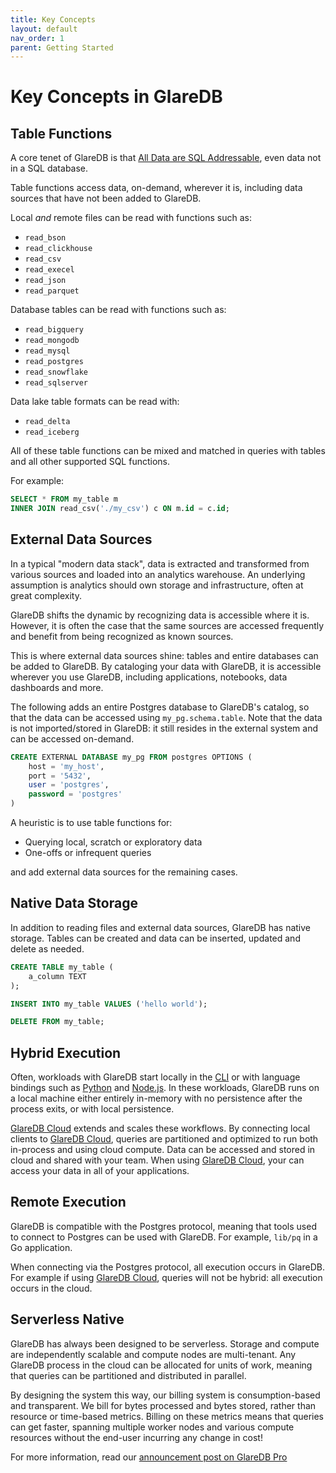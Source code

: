 ```yaml
---
title: Key Concepts
layout: default
nav_order: 1
parent: Getting Started
---
```


# Key Concepts in GlareDB

## Table Functions

A core tenet of GlareDB is that [All Data are SQL Addressable], even data not
in a SQL database.

Table functions access data, on-demand, wherever it is, including data sources
that have not been added to GlareDB.

Local _and_ remote files can be read with functions such as:

<!-- TODO: add links -->

- `read_bson`
- `read_clickhouse`
- `read_csv`
- `read_execel`
- `read_json`
- `read_parquet`

Database tables can be read with functions such as:

- `read_bigquery`
- `read_mongodb`
- `read_mysql`
- `read_postgres`
- `read_snowflake`
- `read_sqlserver`

Data lake table formats can be read with:

- `read_delta`
- `read_iceberg`

All of these table functions can be mixed and matched in queries with tables
and all other supported SQL functions.

For example:

```sql
SELECT * FROM my_table m
INNER JOIN read_csv('./my_csv') c ON m.id = c.id;
```

## External Data Sources

In a typical "modern data stack", data is extracted and transformed from various
sources and loaded into an analytics warehouse. An underlying assumption is
analytics should own storage and infrastructure, often at great complexity.

GlareDB shifts the dynamic by recognizing data is accessible where it is.
However, it is often the case that the same sources are accessed frequently and
benefit from being recognized as known sources.

This is where external data sources shine: tables and entire databases can be
added to GlareDB. By cataloging your data with GlareDB, it is accessible
wherever you use GlareDB, including applications, notebooks, data dashboards
and more.

The following adds an entire Postgres database to GlareDB's catalog, so that the
data can be accessed using `my_pg.schema.table`. Note that the data is not
imported/stored in GlareDB: it still resides in the external system and can
be accessed on-demand.

```sql
CREATE EXTERNAL DATABASE my_pg FROM postgres OPTIONS (
    host = 'my_host',
    port = '5432',
    user = 'postgres',
    password = 'postgres'
)
```

A heuristic is to use table functions for:

- Querying local, scratch or exploratory data
- One-offs or infrequent queries

and add external data sources for the remaining cases.

## Native Data Storage

In addition to reading files and external data sources, GlareDB has native
storage. Tables can be created and data can be inserted, updated and delete as
needed.

```sql
CREATE TABLE my_table (
    a_column TEXT
);

INSERT INTO my_table VALUES ('hello world');

DELETE FROM my_table;
```

## Hybrid Execution

Often, workloads with GlareDB start locally in the [CLI] or with language
bindings such as [Python] and [Node.js]. In these workloads, GlareDB runs on
a local machine either entirely in-memory with no persistence after the process
exits, or with local persistence.

[GlareDB Cloud] extends and scales these workflows. By connecting local clients
to [GlareDB Cloud], queries are partitioned and optimized to run both in-process
and using cloud compute. Data can be accessed and stored in cloud and shared
with your team. When using [GlareDB Cloud], your can access your data in all of
your applications.

## Remote Execution

GlareDB is compatible with the Postgres protocol, meaning that tools used to
connect to Postgres can be used with GlareDB. For example, `lib/pq` in a Go
application.

When connecting via the Postgres protocol, all execution occurs in GlareDB. For
example if using [GlareDB Cloud], queries will not be hybrid: all execution
occurs in the cloud.

## Serverless Native

GlareDB has always been designed to be serverless. Storage and compute are
independently scalable and compute nodes are multi-tenant. Any GlareDB process
in the cloud can be allocated for units of work, meaning that queries can be
partitioned and distributed in parallel.

By designing the system this way, our billing system is consumption-based and
transparent. We bill for bytes processed and bytes stored, rather than resource
or time-based metrics. Billing on these metrics means that queries can get
faster, spanning multiple worker nodes and various compute resources without
the end-user incurring any change in cost!

For more information, read our [announcement post on GlareDB Pro]

[All Data are SQL Addressable]: https://glaredb.com/blog/explain-glaredb-to-your-friends
[GlareDB Cloud]: https://console.glaredb.com
[CLI]: /introduction/installation/locally-cli.html
[Python]: /introduction/installation/python-bindings.html
[Node.js]: /introduction/installation/node_bindings.html
[announcement post on GlareDB Pro]: https://glaredb.com/blog/glaredb-pro-release-announcement
